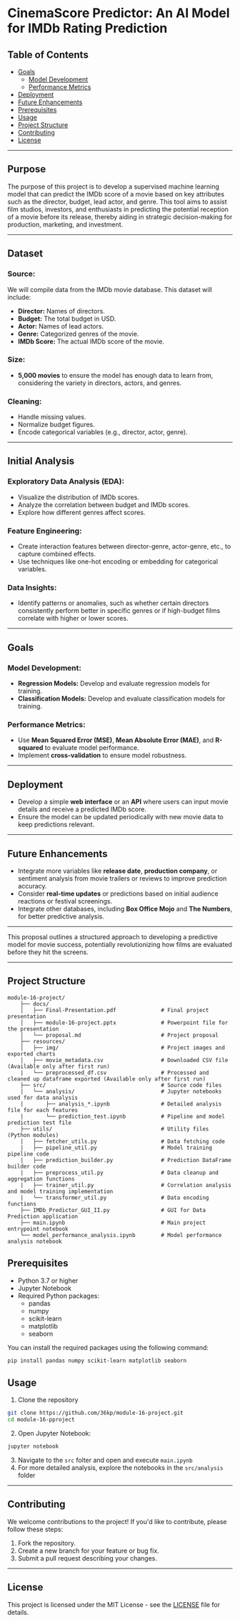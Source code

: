 # CinemaScore Predictor: An AI Model for IMDb Rating Prediction

## Table of Contents
- [Goals](#goals)
  - [Model Development](#model-development)
  - [Performance Metrics](#performance-metrics)
- [Deployment](#deployment)
- [Future Enhancements](#future-enhancements)
- [Prerequisites](#prerequisites)
- [Usage](#usage)
- [Project Structure](#project-structure)
- [Contributing](#contributing)
- [License](#license)
---
## Purpose
The purpose of this project is to develop a supervised machine learning model that can predict the IMDb score of a movie based on key attributes such as the director, budget, lead actor, and genre. This tool aims to assist film studios, investors, and enthusiasts in predicting the potential reception of a movie before its release, thereby aiding in strategic decision-making for production, marketing, and investment.

---

## Dataset
### Source:
We will compile data from the IMDb movie database. This dataset will include:
- **Director:** Names of directors.
- **Budget:** The total budget in USD.
- **Actor:** Names of lead actors.
- **Genre:** Categorized genres of the movie.
- **IMDb Score:** The actual IMDb score of the movie.

### Size:
- **5,000 movies** to ensure the model has enough data to learn from, considering the variety in directors, actors, and genres.

### Cleaning:
- Handle missing values.
- Normalize budget figures.
- Encode categorical variables (e.g., director, actor, genre).

---

## Initial Analysis
### Exploratory Data Analysis (EDA):
- Visualize the distribution of IMDb scores.
- Analyze the correlation between budget and IMDb scores.
- Explore how different genres affect scores.

### Feature Engineering:
- Create interaction features between director-genre, actor-genre, etc., to capture combined effects.
- Use techniques like one-hot encoding or embedding for categorical variables.

### Data Insights:
- Identify patterns or anomalies, such as whether certain directors consistently perform better in specific genres or if high-budget films correlate with higher or lower scores.

---

## Goals
### Model Development:
- **Regression Models:** Develop and evaluate regression models for training.
- **Classification Models:** Develop and evaluate classification models for training.

### Performance Metrics:
- Use **Mean Squared Error (MSE)**, **Mean Absolute Error (MAE)**, and **R-squared** to evaluate model performance.
- Implement **cross-validation** to ensure model robustness.

---

## Deployment
- Develop a simple **web interface** or an **API** where users can input movie details and receive a predicted IMDb score.
- Ensure the model can be updated periodically with new movie data to keep predictions relevant.

---

## Future Enhancements
- Integrate more variables like **release date**, **production company**, or sentiment analysis from movie trailers or reviews to improve prediction accuracy.
- Consider **real-time updates** or predictions based on initial audience reactions or festival screenings.
- Integrate other databases, including **Box Office Mojo** and **The Numbers**, for better predictive analysis.

---

This proposal outlines a structured approach to developing a predictive model for movie success, potentially revolutionizing how films are evaluated before they hit the screens.

---
## Project Structure
```
module-16-project/ 
    ├── docs/ 
    │   ├── Final-Presentation.pdf              # Final project presentation
    │   ├── module-16-project.pptx              # Powerpoint file for the presentation
    │   └── proposal.md                         # Project proposal
    ├── resources/
    │   ├── img/                                # Project images and exported charts
    │   ├── movie_metadata.csv                  # Downloaded CSV file (Available only after first run)
    |   └── preprocessed_df.csv                 # Processed and cleaned up dataframe exported (Available only after first run)
    ├── src/                                    # Source code files
    |   └── analysis/                           # Jupyter notebooks used for data analysis
    |       ├── analysis_*.ipynb                # Detailed analysis file for each features
    |       └── prediction_test.ipynb           # Pipeline and model prediction test file
    ├── utils/                                  # Utility files (Python modules)
    |   ├── fetcher_utils.py                    # Data fetching code
    |   ├── pipeline_util.py                    # Model training pipeline code
    |   ├── prediction_builder.py               # Prediction DataFrame builder code
    |   ├── preprocess_util.py                  # Data cleanup and aggregation functions
    |   ├── trainer_util.py                     # Correlation analysis and model training implementation
    |   └── transformer_util.py                 # Data encoding functions
    ├── IMDb_Predictor_GUI_II.py                # GUI for Data Prediction application
    ├── main.ipynb                              # Main project entrypoint notebook
    └── model_performance_analysis.ipynb        # Model performance analysis notebook

```
## Prerequisites
- Python 3.7 or higher
- Jupyter Notebook
- Required Python packages:
  - pandas
  - numpy
  - scikit-learn
  - matplotlib
  - seaborn

You can install the required packages using the following command:
```sh
pip install pandas numpy scikit-learn matplotlib seaborn
```
## Usage

1. Clone the repository
```sh
git clone https://github.com/36kp/module-16-project.git
cd module-16-pproject
```
2. Open Jupyter Notebook:
```sh
jupyter notebook
```
3. Navigate to the `src` folter and open and execute `main.ipynb`
4. For more detailed analysis, explore the notebooks in the `src/analysis` folder
---
## Contributing
We welcome contributions to the project! If you'd like to contribute, please follow these steps:
1. Fork the repository.
2. Create a new branch for your feature or bug fix.
3. Submit a pull request describing your changes.
---
## License
This project is licensed under the MIT License - see the [LICENSE](LICENSE) file for details.